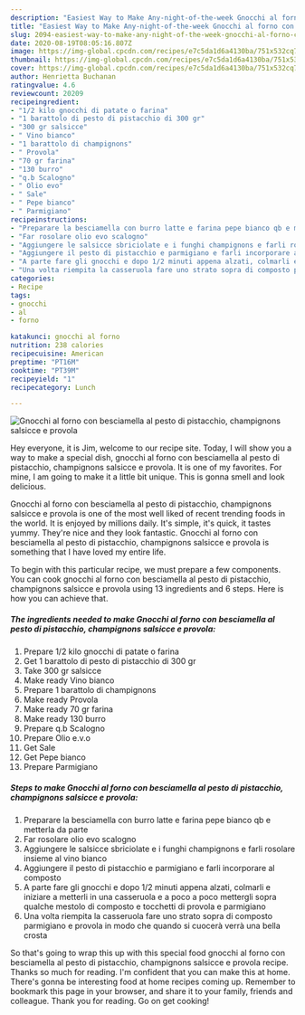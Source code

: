 ```yaml
---
description: "Easiest Way to Make Any-night-of-the-week Gnocchi al forno con besciamella al pesto di pistacchio, champignons salsicce e provola"
title: "Easiest Way to Make Any-night-of-the-week Gnocchi al forno con besciamella al pesto di pistacchio, champignons salsicce e provola"
slug: 2094-easiest-way-to-make-any-night-of-the-week-gnocchi-al-forno-con-besciamella-al-pesto-di-pistacchio-champignons-salsicce-e-provola
date: 2020-08-19T08:05:16.807Z
image: https://img-global.cpcdn.com/recipes/e7c5da1d6a4130ba/751x532cq70/gnocchi-al-forno-con-besciamella-al-pesto-di-pistacchio-champignons-salsicce-e-provola-recipe-main-photo.jpg
thumbnail: https://img-global.cpcdn.com/recipes/e7c5da1d6a4130ba/751x532cq70/gnocchi-al-forno-con-besciamella-al-pesto-di-pistacchio-champignons-salsicce-e-provola-recipe-main-photo.jpg
cover: https://img-global.cpcdn.com/recipes/e7c5da1d6a4130ba/751x532cq70/gnocchi-al-forno-con-besciamella-al-pesto-di-pistacchio-champignons-salsicce-e-provola-recipe-main-photo.jpg
author: Henrietta Buchanan
ratingvalue: 4.6
reviewcount: 20209
recipeingredient:
- "1/2 kilo gnocchi di patate o farina"
- "1 barattolo di pesto di pistacchio di 300 gr"
- "300 gr salsicce"
- " Vino bianco"
- "1 barattolo di champignons"
- " Provola"
- "70 gr farina"
- "130 burro"
- "q.b Scalogno"
- " Olio evo"
- " Sale"
- " Pepe bianco"
- " Parmigiano"
recipeinstructions:
- "Preparare la besciamella con burro latte e farina pepe bianco qb e metterla da parte"
- "Far rosolare olio evo scalogno"
- "Aggiungere le salsicce sbriciolate e i funghi champignons e farli rosolare insieme al vino bianco"
- "Aggiungere il pesto di pistacchio e parmigiano e farli incorporare al composto"
- "A parte fare gli gnocchi e dopo 1/2 minuti appena alzati, colmarli e iniziare a metterli in una casseruola e a poco a poco mettergli sopra qualche mestolo di composto e tocchetti di provola e parmigiano"
- "Una volta riempita la casseruola fare uno strato sopra di composto parmigiano e provola in modo che quando si cuocerà verrà una bella crosta"
categories:
- Recipe
tags:
- gnocchi
- al
- forno

katakunci: gnocchi al forno 
nutrition: 238 calories
recipecuisine: American
preptime: "PT16M"
cooktime: "PT39M"
recipeyield: "1"
recipecategory: Lunch

---
```



![Gnocchi al forno con besciamella al pesto di pistacchio, champignons salsicce e provola](https://img-global.cpcdn.com/recipes/e7c5da1d6a4130ba/751x532cq70/gnocchi-al-forno-con-besciamella-al-pesto-di-pistacchio-champignons-salsicce-e-provola-recipe-main-photo.jpg)

Hey everyone, it is Jim, welcome to our recipe site. Today, I will show you a way to make a special dish, gnocchi al forno con besciamella al pesto di pistacchio, champignons salsicce e provola. It is one of my favorites. For mine, I am going to make it a little bit unique. This is gonna smell and look delicious.

Gnocchi al forno con besciamella al pesto di pistacchio, champignons salsicce e provola is one of the most well liked of recent trending foods in the world. It is enjoyed by millions daily. It's simple, it's quick, it tastes yummy. They're nice and they look fantastic. Gnocchi al forno con besciamella al pesto di pistacchio, champignons salsicce e provola is something that I have loved my entire life.




To begin with this particular recipe, we must prepare a few components. You can cook gnocchi al forno con besciamella al pesto di pistacchio, champignons salsicce e provola using 13 ingredients and 6 steps. Here is how you can achieve that.

<!--inarticleads1-->

##### The ingredients needed to make Gnocchi al forno con besciamella al pesto di pistacchio, champignons salsicce e provola:

1. Prepare 1/2 kilo gnocchi di patate o farina
1. Get 1 barattolo di pesto di pistacchio di 300 gr
1. Take 300 gr salsicce
1. Make ready  Vino bianco
1. Prepare 1 barattolo di champignons
1. Make ready  Provola
1. Make ready 70 gr farina
1. Make ready 130 burro
1. Prepare q.b Scalogno
1. Prepare  Olio e.v.o
1. Get  Sale
1. Get  Pepe bianco
1. Prepare  Parmigiano




<!--inarticleads2-->

##### Steps to make Gnocchi al forno con besciamella al pesto di pistacchio, champignons salsicce e provola:

1. Preparare la besciamella con burro latte e farina pepe bianco qb e metterla da parte
1. Far rosolare olio evo scalogno
1. Aggiungere le salsicce sbriciolate e i funghi champignons e farli rosolare insieme al vino bianco
1. Aggiungere il pesto di pistacchio e parmigiano e farli incorporare al composto
1. A parte fare gli gnocchi e dopo 1/2 minuti appena alzati, colmarli e iniziare a metterli in una casseruola e a poco a poco mettergli sopra qualche mestolo di composto e tocchetti di provola e parmigiano
1. Una volta riempita la casseruola fare uno strato sopra di composto parmigiano e provola in modo che quando si cuocerà verrà una bella crosta




So that's going to wrap this up with this special food gnocchi al forno con besciamella al pesto di pistacchio, champignons salsicce e provola recipe. Thanks so much for reading. I'm confident that you can make this at home. There's gonna be interesting food at home recipes coming up. Remember to bookmark this page in your browser, and share it to your family, friends and colleague. Thank you for reading. Go on get cooking!
